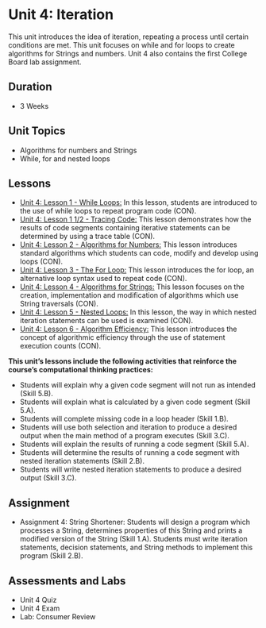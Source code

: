 # Unit 4: Iteration
This unit introduces the idea of iteration, repeating a process until certain conditions are met. This unit focuses on while and for loops to create algorithms for Strings and numbers. Unit 4 also contains the first College Board lab assignment. 

## Duration
 * 3 Weeks

## Unit Topics
 * Algorithms for numbers and Strings
 * While, for and nested loops
## Lessons
 * [Unit 4: Lesson 1 - While Loops:](https://github.com/mapoztate/apcsa2020/tree/master/unit4/lesson1) In this lesson, students are introduced to the use of while loops to repeat program code (CON).
 * [Unit 4: Lesson 1 1/2 - Tracing Code:](https://github.com/mapoztate/apcsa2020/tree/master/unit4/lesson1.5) This lesson demonstrates how the results of code segments containing iterative statements can be determined by using a trace table (CON).
 * [Unit 4: Lesson 2 - Algorithms for Numbers:](https://github.com/mapoztate/apcsa2020/tree/master/unit4/lesson2) This lesson introduces standard algorithms which students can code, modify and develop using loops (CON).
 * [Unit 4: Lesson 3 - The For Loop:](https://github.com/mapoztate/apcsa2020/tree/master/unit4/lesson3) This lesson introduces the for loop, an alternative loop syntax used to repeat code (CON).
 * [Unit 4: Lesson 4 - Algorithms for Strings:](https://github.com/mapoztate/apcsa2020/tree/master/unit4/lesson4) This lesson focuses on the creation, implementation and modification of algorithms which use String traversals (CON).
 * [Unit 4: Lesson 5 - Nested Loops:](https://github.com/mapoztate/apcsa2020/tree/master/unit4/lesson5) In this lesson, the way in which nested iteration statements can be used is examined (CON).
 * [Unit 4: Lesson 6 - Algorithm Efficiency:](https://github.com/mapoztate/apcsa2020/tree/master/unit4/lesson6) This lesson introduces the concept of algorithmic efficiency through the use of statement execution counts (CON).

**This unit’s lessons include the following activities that reinforce the course’s computational thinking practices:**
 * Students will explain why a given code segment will not run as intended (Skill 5.B).
 * Students will explain what is calculated by a given code segment (Skill 5.A).
 * Students will complete missing code in a loop header (Skill 1.B).
 * Students will use both selection and iteration to produce a desired output when the main method of a program executes (Skill 3.C).
 * Students will explain the results of running a code segment (Skill 5.A).
 * Students will determine the results of running a code segment with nested iteration statements (Skill 2.B).
 * Students will write nested iteration statements to produce a desired output (Skill 3.C).

## Assignment
 * Assignment 4: String Shortener: Students will design a program which processes a String, determines properties of this String and prints a modified version of the String (Skill 1.A). Students must write iteration statements, decision statements, and String methods to implement this program (Skill 2.B).

## Assessments and Labs
 * Unit 4 Quiz
 * Unit 4 Exam
 * Lab: Consumer Review
